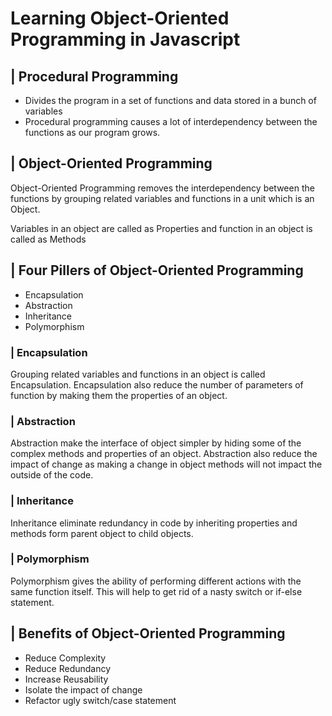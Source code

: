# Learning Object-Oriented Programming in Javascript

## | Procedural Programming

- Divides the program in a set of functions and data stored in a bunch of variables
- Procedural programming causes a lot of interdependency between the functions as our program grows.

## | Object-Oriented Programming

Object-Oriented Programming removes the interdependency between the functions by grouping related variables and functions in a unit which is an Object.

Variables in an object are called as Properties and function in an object is called as Methods

## | Four Pillers of Object-Oriented Programming

- Encapsulation
- Abstraction
- Inheritance
- Polymorphism

### | Encapsulation

Grouping related variables and functions in an object is called Encapsulation.
Encapsulation also reduce the number of parameters of function by making them the properties of an object.

### | Abstraction

Abstraction make the interface of object simpler by hiding some of the complex methods and properties of an object.
Abstraction also reduce the impact of change as making a change in object methods will not impact the outside of the code.

### | Inheritance

Inheritance eliminate redundancy in code by inheriting properties and methods form parent object to child objects.

### | Polymorphism

Polymorphism gives the ability of performing different actions with the same function itself. This will help to get rid of a nasty switch or if-else statement.

## | Benefits of Object-Oriented Programming

- Reduce Complexity
- Reduce Redundancy
- Increase Reusability
- Isolate the impact of change
- Refactor ugly switch/case statement
